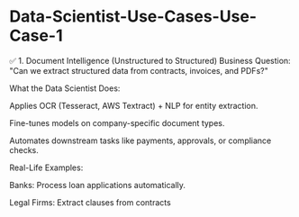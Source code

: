 # Data-Scientist-Use-Cases-Use-Case-1

✅ 1. Document Intelligence (Unstructured to Structured)
Business Question:
"Can we extract structured data from contracts, invoices, and PDFs?"

What the Data Scientist Does:

Applies OCR (Tesseract, AWS Textract) + NLP for entity extraction.

Fine-tunes models on company-specific document types.

Automates downstream tasks like payments, approvals, or compliance checks.

Real-Life Examples:

Banks: Process loan applications automatically.

Legal Firms: Extract clauses from contracts
